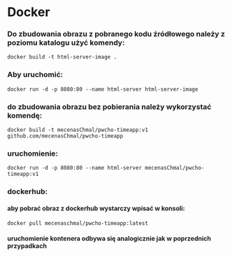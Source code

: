 # Docker
### Do zbudowania obrazu z pobranego kodu źródłowego należy z poziomu katalogu użyć komendy:
``` docker build -t html-server-image . ```
### Aby uruchomić: 
``` docker run -d -p 8080:80 --name html-server html-server-image ```

### do zbudowania obrazu bez pobierania należy wykorzystać komendę:
``` docker build -t mecenasChmal/pwcho-timeapp:v1 github.com/mecenasChmal/pwcho-timeapp ```
### uruchomienie:
``` docker run -d -p 8080:80 --name html-server mecenasChmal/pwcho-timeapp:v1 ```

### dockerhub:
#### aby pobrać obraz z dockerhub wystarczy wpisać w konsoli:
``` docker pull mecenaschmal/pwcho-timeapp:latest ```
#### uruchomienie kontenera odbywa się analogicznie jak w poprzednich przypadkach
